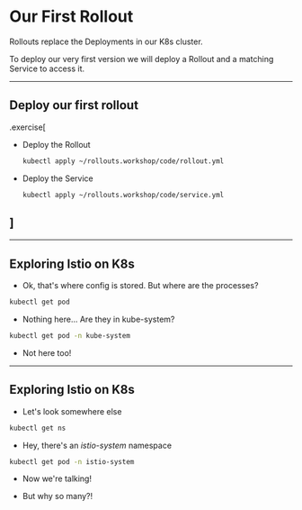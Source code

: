 # Our First Rollout

Rollouts replace the Deployments in our K8s cluster.

To deploy our very first version we will deploy a Rollout and a matching Service to access it.




---
## Deploy our first rollout
.exercise[
- Deploy the Rollout
  ```bash
  kubectl apply ~/rollouts.workshop/code/rollout.yml
  ```
- Deploy the Service
  ```bash
  kubectl apply ~/rollouts.workshop/code/service.yml
  ```
]
--



---
## Exploring Istio on K8s

 - Ok, that's where config is stored. But where are the processes?

```bash
kubectl get pod
```
 - Nothing here... Are they in kube-system?

```bash
kubectl get pod -n kube-system
```
 - Not here too!
---

## Exploring Istio on K8s

 - Let's look somewhere else

```bash
kubectl get ns
```
 - Hey, there's an *istio-system* namespace

```bash
kubectl get pod -n istio-system
```

- Now we're talking!

- But why so many?!

